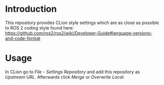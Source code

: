 # Introduction

This repository provides CLion style settings which are as close as possible to ROS 2 coding style found here: https://github.com/ros2/ros2/wiki/Developer-Guide#language-versions-and-code-format

# Usage

In CLion go to *File - Settings Repository* and add this repository as *Upstream URL*. Afterwards click *Merge* or *Overwrite Local*.

